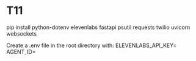 ﻿# T11

pip install python-dotenv elevenlabs fastapi psutil requests twilio uvicorn websockets

Create a .env file in the root directory with:
ELEVENLABS_API_KEY=
AGENT_ID=
